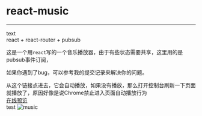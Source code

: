 # react-music   
***
text  
react + react-router + pubsub    

这是一个用`react`写的一个音乐播放器，由于有些状态需要共享，这里用的是pubsub事件订阅，   

如果你遇到了bug，可以参考我的提交记录来解决你的问题。    

从这个链接点进去，它会自动播放，如果没有播放，那么打开控制台刷新一下页面就播放了，原因好像是说Chrome禁止进入页面自动播放行为   
[在线预览](https://ymbo.github.io/react-music/#/)   
test
![music](https://github.com/YMBo/react-music/blob/master/static/images/1.gif)   
